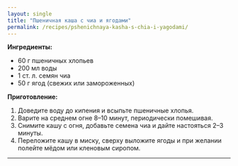 ```yaml
---
layout: single
title: "Пшеничная каша с чиа и ягодами"
permalink: /recipes/pshenichnaya-kasha-s-chia-i-yagodami/
---
```


**Ингредиенты:**
- 60 г пшеничных хлопьев  
- 200 мл воды  
- 1 ст. л. семян чиа  
- 50 г ягод (свежих или замороженных)  

**Приготовление:**
1. Доведите воду до кипения и всыпьте пшеничные хлопья.  
2. Варите на среднем огне 8–10 минут, периодически помешивая.  
3. Снимите кашу с огня, добавьте семена чиа и дайте настояться 2–3 минуты.  
4. Переложите кашу в миску, сверху выложите ягоды и при желании полейте мёдом или кленовым сиропом.  

---
